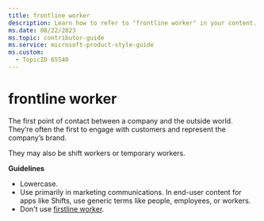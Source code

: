 ```yaml
---
title: frontline worker
description: Learn how to refer to "frontline worker" in your content.
ms.date: 08/22/2023
ms.topic: contributor-guide
ms.service: microsoft-product-style-guide
ms.custom:
  - TopicID 65540
---
```



# frontline worker

The first point of contact between a company and the outside world. They’re often the first to engage with customers and represent the company’s brand.  

They may also be shift workers or temporary workers.  

**Guidelines**  
- Lowercase.  
- Use primarily in marketing communications. In end-user content for apps like Shifts, use generic terms like people, employees, or workers.  
- Don't use [firstline worker](~/teams-style-guide/a-z-word-list/f/firstline-worker.md).  

